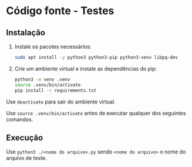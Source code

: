 # Código fonte - Testes

## Instalação

1. Instale os pacotes necessários:

    ```bash
    sudo apt install -y python3 python3-pip python3-venv libpq-dev
    ```

2. Crie um ambiente virtual e instale as dependências do pip:

    ```bash
    python3 -m venv .venv
    source .venv/bin/activate
    pip install -r requirements.txt
    ```

Use `deactivate` para sair do ambiente virtual.

Use `source .venv/bin/activate` antes de executar qualquer dos seguintes comandos.

## Execução

Use `python3 ./<nome do arquivo>.py` sendo `<nome do arquivo>` o nome do arquivo de teste.
